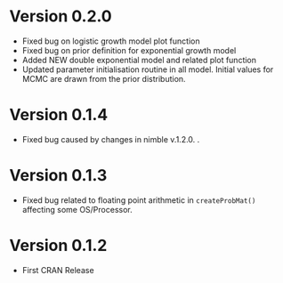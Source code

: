 # Version 0.2.0
 * Fixed bug on logistic growth model plot function
 * Fixed bug on prior definition for exponential growth model
 * Added NEW double exponential model and related plot function
 * Updated parameter initialisation routine in all model. Initial values for MCMC are drawn from the prior distribution.

# Version 0.1.4
 - Fixed bug caused by changes in nimble v.1.2.0.
.
# Version 0.1.3
 - Fixed bug related to floating point arithmetic in `createProbMat()` affecting some OS/Processor.

# Version 0.1.2
 - First CRAN Release
